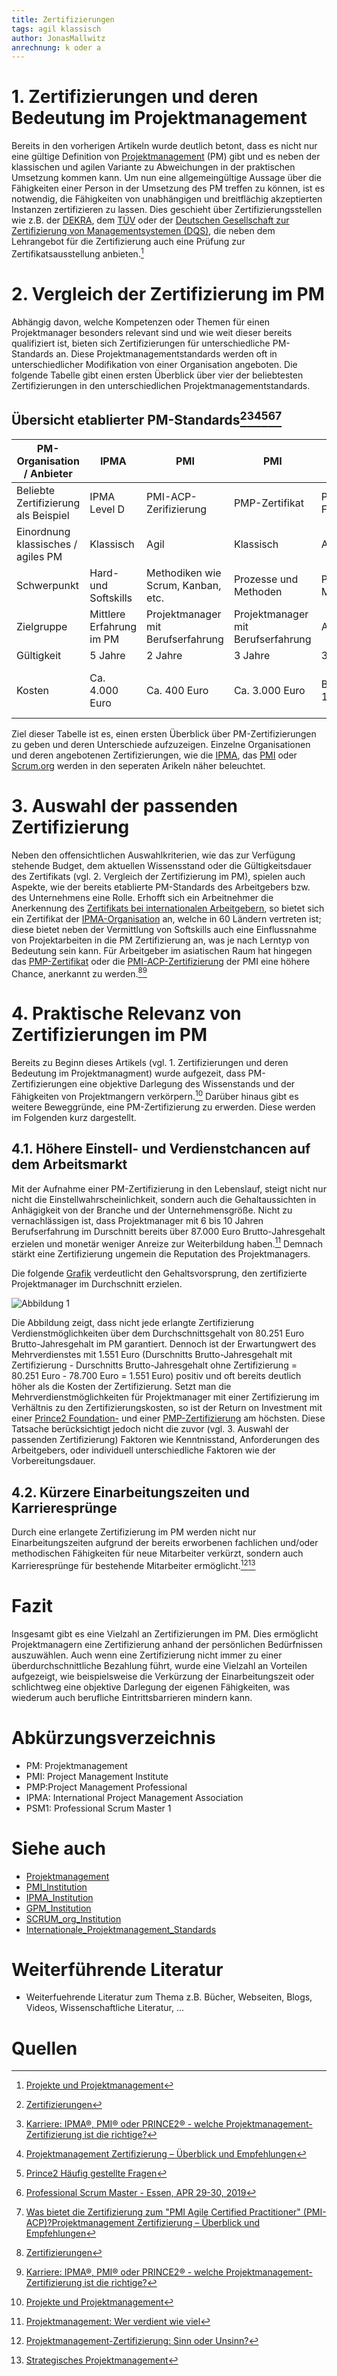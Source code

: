 ```yaml
---
title: Zertifizierungen
tags: agil klassisch
author: JonasMallwitz
anrechnung: k oder a
---
```

# 1. Zertifizierungen und deren Bedeutung im Projektmanagement 

Bereits in den vorherigen Artikeln wurde deutlich betont, dass es nicht nur eine gültige Definition von [Projektmanagement](Projektmanagement.md) (PM) gibt und es neben der klassischen und agilen Variante zu Abweichungen in der praktischen Umsetzung kommen kann. 
Um nun eine allgemeingültige Aussage über die Fähigkeiten einer Person in der Umsetzung des PM treffen zu können, ist es notwendig, die Fähigkeiten von unabhängigen und breitflächig akzeptierten Instanzen zertifizieren zu lassen. Dies geschieht über Zertifizierungsstellen wie z.B. der [DEKRA](https://www.dekra-akademie.de), dem [TÜV](https://akademie.tuv.com/catalogsearch/result/?q=Projektmanager) oder der [Deutschen Gesellschaft zur Zertifizierung von Managementsystemen (DQS)](https://www.dqs.de/de/), die neben dem Lehrangebot für die Zertifizierung auch eine Prüfung zur Zertifikatsausstellung anbieten.[^1]

# 2. Vergleich der Zertifizierung im PM

Abhängig davon, welche Kompetenzen oder Themen für einen Projektmanager besonders relevant sind und wie weit dieser bereits qualifiziert ist, bieten sich Zertifizierungen für unterschiedliche PM-Standards an. Diese Projektmanagementstandards werden oft in unterschiedlicher Modifikation von einer Organisation angeboten. Die folgende Tabelle gibt einen ersten Überblick über vier der beliebtesten Zertifizierungen in den unterschiedlichen Projektmanagementstandards.

## Übersicht etablierter PM-Standards[^2][^3][^4][^5][^6][^7]

| PM-Organisation / Anbieter                   | IPMA                     | PMI                                | PMI                                | Prince2            | Scrum.org      |
|-----------------------------------------|--------------------------|------------------------------------|------------------------------------|--------------------|----------------|
| Beliebte Zertifizierung<br>als Beispiel | IPMA Level D             | PMI-ACP-Zerifizierung              | PMP-Zertifikat                     | Prince2 Foundation | PSM1           |
| Einordnung klassisches /<br>agiles PM   | Klassisch                | Agil                               | Klassisch                          | Agil               | Agil           |
| Schwerpunkt                             | Hard- und Softskills     | Methodiken wie Scrum, Kanban, etc. | Prozesse und Methoden              | Prince-2 Methodik  | Scrum Methodik |
| Zielgruppe                              | Mittlere Erfahrung im PM | Projektmanager mit Berufserfahrung | Projektmanager mit Berufserfahrung | Anfänger           | Anfänger       |
| Gültigkeit                              | 5 Jahre                  | 2 Jahre                            | 3 Jahre                            | 3 Jahre            | Lebenslang     |
| Kosten                                  | Ca. 4.000 Euro           | Ca. 400 Euro                       | Ca. 3.000 Euro                     | Bis zu 1500 Euro   | Kurs: ca. 1.500; Prüfung: 150 Euro       |

Ziel dieser Tabelle ist es, einen ersten Überblick über PM-Zertifizierungen zu geben und deren Unterschiede aufzuzeigen. Einzelne Organisationen und deren angebotenen Zertifizierungen, wie die [IPMA](IPMA_Institution.md), das [PMI](PMI_Institution.md) oder [Scrum.org](SCRUM_org_Institution.md) werden in den seperaten Arikeln näher beleuchtet.

# 3. Auswahl der passenden Zertifizierung

Neben den offensichtlichen Auswahlkriterien, wie das zur Verfügung stehende Budget, dem aktuellen Wissensstand oder die Gültigkeitsdauer des Zertifikats (vgl. 2. Vergleich der Zertifizierung im PM), spielen auch Aspekte, wie der bereits etablierte PM-Standards des Arbeitgebers bzw. des Unternehmens eine Rolle. Erhofft sich ein Arbeitnehmer die Anerkennung des [Zertifikats bei internationalen Arbeitgebern](Internationale_Projektmanagement_Standards.md), so bietet sich ein Zertifikat der [IPMA-Organisation](https://www.gpm-ipma.de/ueber_uns/ipma.html) an, welche in 60 Ländern vertreten ist; diese bietet neben der Vermittlung von Softskills auch eine Einflussnahme von Projektarbeiten in die PM Zertifizierung an, was je nach Lerntyp von Bedeutung sein kann. Für Arbeitgeber im asiatischen Raum hat hingegen das [PMP-Zertifikat](https://www.pmi-gc.de/das-chapter/pmi) oder die [PMI-ACP-Zertifizierung](https://www.pmi.org/certifications/agile-acp) der PMI eine höhere Chance, anerkannt zu werden.[^2][^3]

# 4. Praktische Relevanz von Zertifizierungen im PM

Bereits zu Beginn dieses Artikels (vgl. 1. Zertifizierungen und deren Bedeutung im Projektmanagment) wurde aufgezeit, dass PM-Zertifizierungen eine objektive Darlegung des Wissenstands und der Fähigkeiten von Projektmangern verkörpern.[^1] Darüber hinaus gibt es weitere Beweggründe, eine PM-Zertifizierung zu erwerden. Diese werden im Folgenden kurz dargestellt.

## 4.1. Höhere Einstell- und Verdienstchancen auf dem Arbeitsmarkt

Mit der Aufnahme einer PM-Zertifizierung in den Lebenslauf, steigt nicht nur nicht die Einstellwahrscheinlichkeit, sondern auch die Gehaltaussichten in Anhägigkeit von der Branche und der Unternehmensgröße. Nicht zu vernachlässigen ist, dass Projektmanager mit 6 bis 10 Jahren Berufserfahrung im Durschnitt bereits über 87.000 Euro Brutto-Jahresgehalt erzielen und monetär weniger Anreize zur Weiterbildung haben.[^8] Demnach stärkt eine Zertifizierung ungemein die Reputation des Projektmanagers.

Die folgende [Grafik](https://www.theprojectgroup.com/blog/projektmanagement-zertifizierung/) verdeutlicht den Gehaltsvorsprung, den zertifizierte Projektmanager im Durchschnitt erzielen. 

![Abbildung 1](Zertifizierungen/Gehaltsvergleich.jpg)

Die Abbildung zeigt, dass nicht jede erlangte Zertifizierung Verdienstmöglichkeiten über dem Durchschnittsgehalt von 80.251 Euro Brutto-Jahresgehalt im PM garantiert. Dennoch ist der Erwartungwert des Mehrverdienstes mit 1.551 Euro (Durschnitts Brutto-Jahresgehalt mit Zertifizierung - Durschnitts Brutto-Jahresgehalt ohne Zertifizierung = 80.251 Euro - 78.700 Euro = 1.551 Euro) positiv und oft bereits deutlich höher als die Kosten der Zertifizierung. Setzt man die Mehrverdienstmöglichkeiten für Projektmanager mit einer Zertifizierung im Verhältnis zu den Zertifizierungskosten, so ist der Return on Investment mit einer   [Prince2 Foundation-](https://www.prince2.com/de) und einer [PMP-Zertifizierung](https://www.pmi-gc.de/das-chapter/pmi) am höchsten. Diese Tatsache berücksichtigt jedoch nicht die zuvor (vgl. 3. Auswahl der passenden Zertifizierung) Faktoren wie Kenntnisstand, Anforderungen des Arbeitgebers, oder individuell unterschiedliche Faktoren wie der Vorbereitungsdauer.

## 4.2. Kürzere Einarbeitungszeiten und Karrieresprünge

Durch eine erlangete Zertifizierung im PM werden nicht nur Einarbeitungszeiten aufgrund der bereits erworbenen fachlichen und/oder methodischen Fähigkeiten für neue Mitarbeiter verkürzt, sondern auch Karrieresprünge für bestehende Mitarbeiter ermöglicht.[^9][^10]

# Fazit

Insgesamt gibt es eine Vielzahl an Zertifizierungen im PM. Dies ermöglicht Projektmanagern eine Zertifizierung anhand der persönlichen Bedürfnissen auszuwählen. Auch wenn eine Zertifizierung nicht immer zu einer überdurchschnittliche Bezahlung führt, wurde eine Vielzahl an Vorteilen aufgezeigt, wie beispielsweise die Verkürzung der Einarbeitungszeit oder schlichtweg eine objektive Darlegung der eigenen Fähigkeiten, was wiederum auch berufliche Eintrittsbarrieren mindern kann.

# Abkürzungsverzeichnis

* PM: Projektmanagement
* PMI: Project Management Institute
* PMP:Project Management Professional
* IPMA: International Project Management Association
* PSM1: Professional Scrum Master 1

# Siehe auch

* [Projektmanagement](Projektmanagement.md)
* [PMI_Institution](PMI_Institution.md)
* [IPMA_Institution](IPMA_Institution.md)
* [GPM_Institution](GPM_Institution.md)
* [SCRUM_org_Institution](SCRUM_org_Institution.md)
* [Internationale_Projektmanagement_Standards](Internationale_Projektmanagement_Standards.md)

# Weiterführende Literatur

* Weiterfuehrende Literatur zum Thema z.B. Bücher, Webseiten, Blogs, Videos, Wissenschaftliche Literatur, ...

# Quellen

[^1]: [Projekte und Projektmanagement](https://link-1springer-1com-1v0gnf2jn006b.han.ub.fau.de/content/pdf/10.1007%2F978-3-658-30085-2.pdf)
[^2]: [Zertifizierungen](https://www.peterjohann-consulting.de/zertifizierungen/#1_zertifizierungen_im_projektmanagement)
[^3]: [Karriere: IPMA®, PMI® oder PRINCE2® - welche Projektmanagement-Zertifizierung ist die richtige?](https://firmen.handelsblatt.com/projektmanagement-zertifizierung.html)
[^4]: [Projektmanagement Zertifizierung – Überblick und Empfehlungen](https://greenprojectsconsulting.com/projektmanagement/projektmanagement-zertifizierung/#t-1626027170949)
[^5]: [Prince2 Häufig gestellte Fragen](https://www.prince2.com/de/prince2-frequently-asked-questions)
[^6]: [Professional Scrum Master - Essen, APR 29-30, 2019](https://www.scrum.org/courses/professional-scrum-master-essen-2019-04-29-26497)
[^7]: [Was bietet die Zertifizierung zum "PMI Agile Certified Practitioner" (PMI-ACP)?Projektmanagement Zertifizierung – Überblick und Empfehlungen](https://www.projektmagazin.de/artikel/was-bietet-die-zertifizierung-zum-pmi-agile-certified-practitioner-pmi-acp_1078661)
[^8]: [Projektmanagement: Wer verdient wie viel](https://www.academics.de/ratgeber/projektmanager-gehalt)
[^9]: [Projektmanagement-Zertifizierung: Sinn oder Unsinn?](https://www.haufe-akademie.de/blog/themen/projekt-prozessmanagement/projektmanagement-zertifizierungen-sinn-oder-unsinn/)
[^10]: [Strategisches Projektmanagement](https://link-1springer-1com-1v0gnf2jn0092.han.ub.fau.de/content/pdf/10.1007%2F978-3-642-34761-0.pdf)



